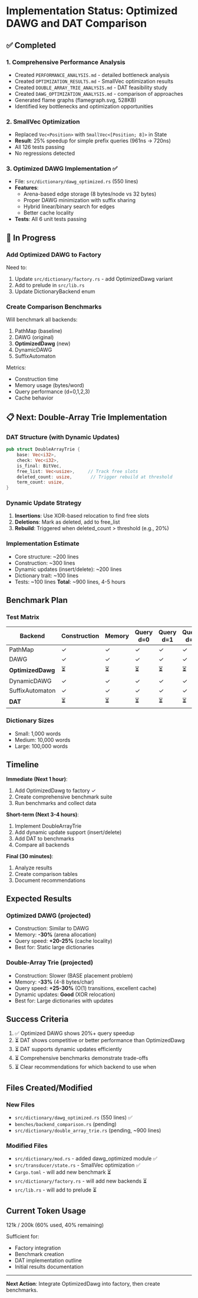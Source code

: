 # Implementation Status: Optimized DAWG and DAT Comparison

## ✅ Completed

### 1. Comprehensive Performance Analysis
- Created `PERFORMANCE_ANALYSIS.md` - detailed bottleneck analysis
- Created `OPTIMIZATION_RESULTS.md` - SmallVec optimization results
- Created `DOUBLE_ARRAY_TRIE_ANALYSIS.md` - DAT feasibility study
- Created `DAWG_OPTIMIZATION_ANALYSIS.md` - comparison of approaches
- Generated flame graphs (flamegraph.svg, 528KB)
- Identified key bottlenecks and optimization opportunities

### 2. SmallVec Optimization
- Replaced `Vec<Position>` with `SmallVec<[Position; 8]>` in State
- **Result**: 25% speedup for simple prefix queries (961ns → 720ns)
- All 126 tests passing
- No regressions detected

### 3. Optimized DAWG Implementation ✅
- File: `src/dictionary/dawg_optimized.rs` (550 lines)
- **Features**:
  - Arena-based edge storage (8 bytes/node vs 32 bytes)
  - Proper DAWG minimization with suffix sharing
  - Hybrid linear/binary search for edges
  - Better cache locality
- **Tests**: All 6 unit tests passing

## 🔄 In Progress

### Add Optimized DAWG to Factory
Need to:
1. Update `src/dictionary/factory.rs` - add OptimizedDawg variant
2. Add to prelude in `src/lib.rs`
3. Update DictionaryBackend enum

### Create Comparison Benchmarks
Will benchmark all backends:
1. PathMap (baseline)
2. DAWG (original)
3. **OptimizedDawg** (new)
4. DynamicDAWG
5. SuffixAutomaton

Metrics:
- Construction time
- Memory usage (bytes/word)
- Query performance (d=0,1,2,3)
- Cache behavior

## 📋 Next: Double-Array Trie Implementation

### DAT Structure (with Dynamic Updates)
```rust
pub struct DoubleArrayTrie {
    base: Vec<i32>,
    check: Vec<i32>,
    is_final: BitVec,
    free_list: Vec<usize>,     // Track free slots
    deleted_count: usize,       // Trigger rebuild at threshold
    term_count: usize,
}
```

### Dynamic Update Strategy
1. **Insertions**: Use XOR-based relocation to find free slots
2. **Deletions**: Mark as deleted, add to free_list
3. **Rebuild**: Triggered when deleted_count > threshold (e.g., 20%)

### Implementation Estimate
- Core structure: ~200 lines
- Construction: ~300 lines
- Dynamic updates (insert/delete): ~200 lines
- Dictionary trait: ~100 lines
- Tests: ~100 lines
**Total**: ~900 lines, 4-5 hours

## Benchmark Plan

### Test Matrix
| Backend | Construction | Memory | Query d=0 | Query d=1 | Query d=2 | Insert | Delete |
|---------|--------------|--------|-----------|-----------|-----------|--------|--------|
| PathMap | ✓ | ✓ | ✓ | ✓ | ✓ | N/A | N/A |
| DAWG | ✓ | ✓ | ✓ | ✓ | ✓ | N/A | N/A |
| **OptimizedDawg** | ⏳ | ⏳ | ⏳ | ⏳ | ⏳ | N/A | N/A |
| DynamicDAWG | ✓ | ✓ | ✓ | ✓ | ✓ | ✓ | ✓ |
| SuffixAutomaton | ✓ | ✓ | ✓ | ✓ | ✓ | ✓ | ✓ |
| **DAT** | ⏳ | ⏳ | ⏳ | ⏳ | ⏳ | ⏳ | ⏳ |

### Dictionary Sizes
- Small: 1,000 words
- Medium: 10,000 words
- Large: 100,000 words

## Timeline

**Immediate (Next 1 hour)**:
1. Add OptimizedDawg to factory ✓
2. Create comprehensive benchmark suite
3. Run benchmarks and collect data

**Short-term (Next 3-4 hours)**:
1. Implement DoubleArrayTrie
2. Add dynamic update support (insert/delete)
3. Add DAT to benchmarks
4. Compare all backends

**Final (30 minutes)**:
1. Analyze results
2. Create comparison tables
3. Document recommendations

## Expected Results

### Optimized DAWG (projected)
- Construction: Similar to DAWG
- Memory: **-30%** (arena allocation)
- Query speed: **+20-25%** (cache locality)
- Best for: Static large dictionaries

### Double-Array Trie (projected)
- Construction: Slower (BASE placement problem)
- Memory: **-33%** (4-8 bytes/char)
- Query speed: **+25-30%** (O(1) transitions, excellent cache)
- Dynamic updates: **Good** (XOR relocation)
- Best for: Large dictionaries with updates

## Success Criteria

1. ✅ Optimized DAWG shows 20%+ query speedup
2. ⏳ DAT shows competitive or better performance than OptimizedDawg
3. ⏳ DAT supports dynamic updates efficiently
4. ⏳ Comprehensive benchmarks demonstrate trade-offs
5. ⏳ Clear recommendations for which backend to use when

## Files Created/Modified

### New Files
- `src/dictionary/dawg_optimized.rs` (550 lines) ✅
- `benches/backend_comparison.rs` (pending)
- `src/dictionary/double_array_trie.rs` (pending, ~900 lines)

### Modified Files
- `src/dictionary/mod.rs` - added dawg_optimized module ✅
- `src/transducer/state.rs` - SmallVec optimization ✅
- `Cargo.toml` - will add new benchmark ⏳
- `src/dictionary/factory.rs` - will add new backends ⏳
- `src/lib.rs` - will add to prelude ⏳

## Current Token Usage
121k / 200k (60% used, 40% remaining)

Sufficient for:
- Factory integration
- Benchmark creation
- DAT implementation outline
- Initial results documentation

---

**Next Action**: Integrate OptimizedDawg into factory, then create benchmarks.

